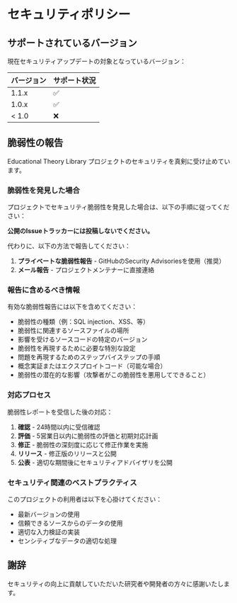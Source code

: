 # セキュリティポリシー

## サポートされているバージョン

現在セキュリティアップデートの対象となっているバージョン：

| バージョン | サポート状況 |
| ------- | ----------- |
| 1.1.x   | :white_check_mark: |
| 1.0.x   | :white_check_mark: |
| < 1.0   | :x: |

## 脆弱性の報告

Educational Theory Library プロジェクトのセキュリティを真剣に受け止めています。

### 脆弱性を発見した場合

プロジェクトでセキュリティ脆弱性を発見した場合は、以下の手順に従ってください：

**公開のIssueトラッカーには投稿しないでください。**

代わりに、以下の方法で報告してください：

1. **プライベートな脆弱性報告** - GitHubのSecurity Advisoriesを使用（推奨）
2. **メール報告** - プロジェクトメンテナーに直接連絡

### 報告に含めるべき情報

有効な脆弱性報告には以下を含めてください：

- 脆弱性の種類（例：SQL injection、XSS、等）
- 脆弱性に関連するソースファイルの場所
- 影響を受けるソースコードの特定のバージョン
- 脆弱性を再現するために必要な特別な設定
- 問題を再現するためのステップバイステップの手順
- 概念実証またはエクスプロイトコード（可能な場合）
- 脆弱性の潜在的な影響（攻撃者がこの脆弱性を悪用してできること）

### 対応プロセス

脆弱性レポートを受信した後の対応：

1. **確認** - 24時間以内に受信確認
2. **評価** - 5営業日以内に脆弱性の評価と初期対応計画
3. **修正** - 脆弱性の深刻度に応じて修正作業を実施
4. **リリース** - 修正版のリリースと公開
5. **公表** - 適切な期間後にセキュリティアドバイザリを公開

### セキュリティ関連のベストプラクティス

このプロジェクトの利用者は以下を心掛けてください：

- 最新バージョンの使用
- 信頼できるソースからのデータの使用
- 適切な入力検証の実装
- センシティブなデータの適切な処理

## 謝辞

セキュリティの向上に貢献していただいた研究者や開発者の方々に感謝いたします。
